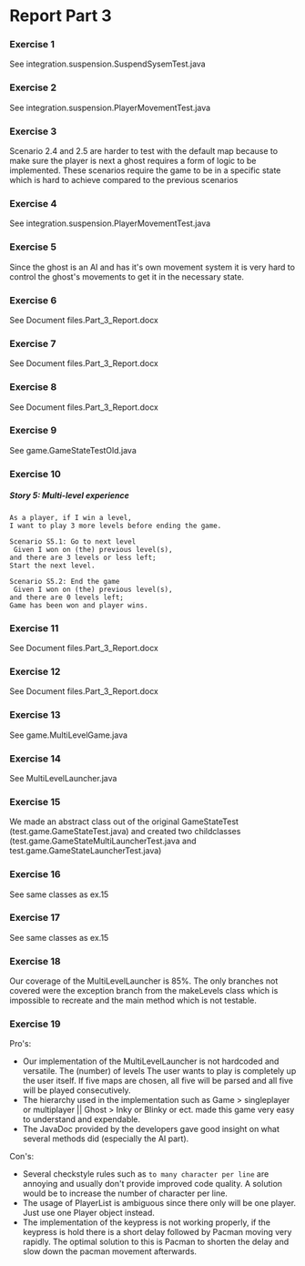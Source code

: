 # Report Part 3

### Exercise 1
See integration.suspension.SuspendSysemTest.java

### Exercise 2
See integration.suspension.PlayerMovementTest.java

### Exercise 3
Scenario 2.4 and 2.5 are harder to test with the default map because to make sure the player is next
a ghost requires a form of logic to be implemented. These scenarios require the game to be in a
specific state which is hard to achieve compared to the previous scenarios

### Exercise 4
See integration.suspension.PlayerMovementTest.java

### Exercise 5
Since the ghost is an AI and has it's own movement system it is very hard to control the ghost's
movements to get it in the necessary state.

### Exercise 6
See Document files.Part_3_Report.docx

### Exercise 7
See Document files.Part_3_Report.docx

### Exercise 8
See Document files.Part_3_Report.docx

### Exercise 9
See game.GameStateTestOld.java

### Exercise 10

##### Story 5: Multi-level experience
```text
As a player, if I win a level, 
I want to play 3 more levels before ending the game.

Scenario S5.1: Go to next level
 Given I won on (the) previous level(s),
and there are 3 levels or less left;
Start the next level.

Scenario S5.2: End the game
 Given I won on (the) previous level(s),
and there are 0 levels left;
Game has been won and player wins.
```
    
### Exercise 11
See Document files.Part_3_Report.docx


### Exercise 12 
See Document files.Part_3_Report.docx

### Exercise 13
See game.MultiLevelGame.java

### Exercise 14
See MultiLevelLauncher.java

### Exercise 15
We made an abstract class out of the original GameStateTest (test.game.GameStateTest.java) and 
created two childclasses (test.game.GameStateMultiLauncherTest.java and test.game.GameStateLauncherTest.java)

### Exercise 16
See same classes as ex.15

### Exercise 17
See same classes as ex.15

### Exercise 18
Our coverage of the MultiLevelLauncher is 85%. The only branches not covered were the exception
branch from the makeLevels class which is impossible to recreate and the main method which is not
testable.

### Exercise 19
Pro's:
- Our implementation of the MultiLevelLauncher is not hardcoded and versatile. The (number) of levels
The user wants to play is completely up the user itself. If five maps are chosen, all five will be
parsed and all five will be played consecutively.
- The hierarchy used in the implementation such as Game > singleplayer or multiplayer || Ghost >
Inky or Blinky or ect. made this game very easy to understand and expendable.
- The JavaDoc provided by the developers gave good insight on what several methods did (especially
the AI part).

Con's:
- Several checkstyle rules such as ``to many character per line`` are annoying and usually don't
provide improved code quality. A solution would be to increase the number of character per line.
- The usage of PlayerList is ambiguous since there only will be one player. Just use one Player
object instead.
- The implementation of the keypress is not working properly, if the keypress is hold there is a
short delay followed by Pacman moving very rapidly. The optimal solution to this is Pacman to
shorten the delay and slow down the pacman movement afterwards.
